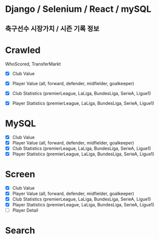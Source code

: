 # Django / Selenium / React / mySQL

## 축구선수 시장가치 / 시즌 기록 정보

# Crawled
WhoScored, TransferMarkt
- [x] Club Value
- [x] Player Value (all, forward, defender, midfielder, goalkeeper)
- [x] Club Statistics (premierLeague, LaLiga, BundesLiga, SerieA, Ligue1)
- [x] Player Statistics (premierLeague, LaLiga, BundesLiga, SerieA, Ligue1)


# MySQL
- [x] Club Value
- [x] Player Value (all, forward, defender, midfielder, goalkeeper)
- [x] Club Statistics (premierLeague, LaLiga, BundesLiga, SerieA, Ligue1)
- [x] Player Statistics (premierLeague, LaLiga, BundesLiga, SerieA, Ligue1)

# Screen
- [x] Club Value
- [x] Player Value (all, forward, defender, midfielder, goalkeeper)
- [x] Club Statistics (premierLeague, LaLiga, BundesLiga, SerieA, Ligue1)
- [x] Player Statistics (premierLeague, LaLiga, BundesLiga, SerieA, Ligue1)
- [ ] Player Detail

# Search